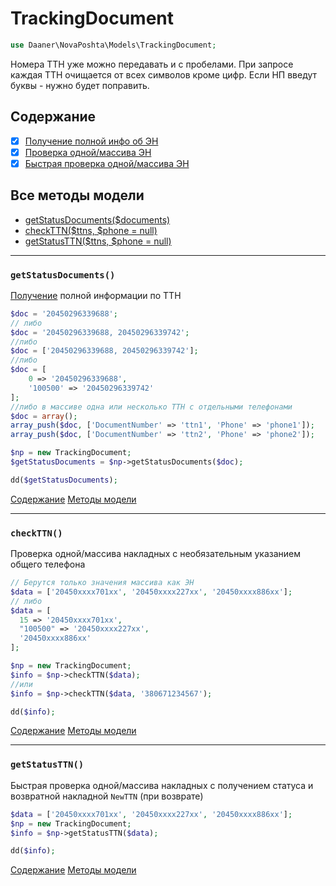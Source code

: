 # TrackingDocument

```php
use Daaner\NovaPoshta\Models\TrackingDocument;
```

Номера ТТН уже можно передавать и с пробелами. При запросе каждая ТТН очищается от всех символов кроме цифр.
Если НП введут буквы - нужно будет поправить.

## Содержание
- [x] [Получение полной инфо об ЭН](TrackingDocument.md#getStatusDocuments)
- [x] [Проверка одной/массива ЭН](TrackingDocument.md#checkTTN)
- [x] [Быстрая проверка одной/массива ЭН](TrackingDocument.md#getStatusTTN)

## Все методы модели
- [getStatusDocuments($documents)](#getStatusDocuments)
- [checkTTN($ttns, $phone = null)](#checkTTN)
- [getStatusTTN($ttns, $phone = null)](#getStatusTTN)

---

### `getStatusDocuments()`
[Получение](https://developers.novaposhta.ua/view/model/a99d2f28-8512-11ec-8ced-005056b2dbe1/method/a9ae7bc9-8512-11ec-8ced-005056b2dbe1) полной информации по ТТН

```php
$doc = '20450296339688';
// либо
$doc = '20450296339688, 20450296339742';
//либо
$doc = ['20450296339688, 20450296339742'];
//либо
$doc = [
    0 => '20450296339688',
    '100500' => '20450296339742'
];
//либо в массиве одна или несколько ТТН с отдельными телефонами
$doc = array();
array_push($doc, ['DocumentNumber' => 'ttn1', 'Phone' => 'phone1']);
array_push($doc, ['DocumentNumber' => 'ttn2', 'Phone' => 'phone2']);

$np = new TrackingDocument;
$getStatusDocuments = $np->getStatusDocuments($doc);

dd($getStatusDocuments);
```
[Содержание](#Содержание) [Методы модели](#Все-методы-модели)
***


### `checkTTN()`
Проверка одной/массива накладных с необязательным указанием общего телефона

```php
// Берутся только значения массива как ЭН
$data = ['20450xxxx701xx', '20450xxxx227xx', '20450xxxx886xx'];
// либо
$data = [
  15 => '20450xxxx701xx',
  "100500" => '20450xxxx227xx',
  '20450xxxx886xx'
];

$np = new TrackingDocument;
$info = $np->checkTTN($data);
//или
$info = $np->checkTTN($data, '380671234567');

dd($info);
```
[Содержание](#Содержание) [Методы модели](#Все-методы-модели)
***


### `getStatusTTN()`
Быстрая проверка одной/массива накладных с получением статуса и возвратной накладной `NewTTN` (при возврате)

```php
$data = ['20450xxxx701xx', '20450xxxx227xx', '20450xxxx886xx'];
$np = new TrackingDocument;
$info = $np->getStatusTTN($data);

dd($info);
```
[Содержание](#Содержание) [Методы модели](#Все-методы-модели)
